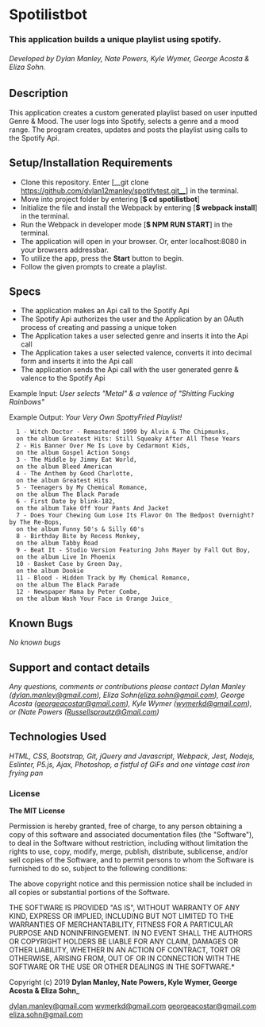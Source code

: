 # __Spotilistbot__

### This application builds a unique playlist using spotify.

###### _Developed by Dylan Manley, Nate Powers, Kyle Wymer, George Acosta & Eliza Sohn._

## Description

This application creates a custom generated playlist based on user inputted Genre & Mood.
The user logs into Spotify, selects a genre and a mood range.
The program creates, updates and posts the playlist using calls to the Spotify Api.

## Setup/Installation Requirements

* Clone this repository. Enter [__git clone https://github.com/dylan12manley/spotifytest.git__] in the terminal.
* Move into project folder by entering [__$ cd spotilistbot__]
* Initialize the file and install the Webpack by entering [__$ webpack install__] in the terminal.
* Run the Webpack in developer mode [__$ NPM RUN START__] in the terminal.
* The application will open in your browser. Or, enter localhost:8080 in your browsers addressbar.
* To utilize the app, press the __Start__ button to begin.
* Follow the given prompts to create a playlist.

## Specs

* The application makes an Api call to the Spotify Api
* The Spotify Api authorizes the user and the Application by an 0Auth process of creating and passing a unique token
* The Application takes a user selected genre and inserts it into the Api call
* The Application takes a user selected valence, converts it into decimal form and inserts it into the Api call
* The application sends the Api call with the user generated genre & valence to the Spotify Api

 Example Input: _User selects "Metal" & a valence of "Shitting Fucking Rainbows"_

 Example Output: _Your Very Own SpottyFried Playlist!_

      1 - Witch Doctor - Remastered 1999 by Alvin & The Chipmunks,
      on the album Greatest Hits: Still Squeaky After All These Years
      2 - His Banner Over Me Is Love by Cedarmont Kids,
      on the album Gospel Action Songs
      3 - The Middle by Jimmy Eat World,
      on the album Bleed American
      4 - The Anthem by Good Charlotte,
      on the album Greatest Hits
      5 - Teenagers by My Chemical Romance,
      on the album The Black Parade
      6 - First Date by blink-182,
      on the album Take Off Your Pants And Jacket
      7 - Does Your Chewing Gum Lose Its Flavor On The Bedpost Overnight? by The Re-Bops,
      on the album Funny 50's & Silly 60's
      8 - Birthday Bite by Recess Monkey,
      on the album Tabby Road
      9 - Beat It - Studio Version Featuring John Mayer by Fall Out Boy,
      on the album Live In Phoenix
      10 - Basket Case by Green Day,
      on the album Dookie
      11 - Blood - Hidden Track by My Chemical Romance,
      on the album The Black Parade
      12 - Newspaper Mama by Peter Combe,
      on the album Wash Your Face in Orange Juice_

## Known Bugs

_No known bugs_

## Support and contact details

_Any questions, comments or contributions please contact Dylan Manley (dylan.manley@gmail.com), Eliza Sohn(eliza.sohn@gmail.com), George Acosta (georgeacostar@gmail.com), Kyle Wymer (wymerkd@gmail.com), or (Nate Powers (Russellsproutz@Gmail.com)_

## Technologies Used

_HTML, CSS, Bootstrap, Git, jQuery and Javascript, Webpack, Jest, Nodejs, Eslinter, P5.js, Ajax, Photoshop, a fistful of GiFs and one vintage cast iron frying pan_

### License

__The MIT License__


Permission is hereby granted, free of charge, to any person obtaining a copy
of this software and associated documentation files (the "Software"), to deal
in the Software without restriction, including without limitation the rights
to use, copy, modify, merge, publish, distribute, sublicense, and/or sell
copies of the Software, and to permit persons to whom the Software is
furnished to do so, subject to the following conditions:

The above copyright notice and this permission notice shall be included in
all copies or substantial portions of the Software.

THE SOFTWARE IS PROVIDED "AS IS", WITHOUT WARRANTY OF ANY KIND, EXPRESS OR
IMPLIED, INCLUDING BUT NOT LIMITED TO THE WARRANTIES OF MERCHANTABILITY,
FITNESS FOR A PARTICULAR PURPOSE AND NONINFRINGEMENT. IN NO EVENT SHALL THE
AUTHORS OR COPYRIGHT HOLDERS BE LIABLE FOR ANY CLAIM, DAMAGES OR OTHER
LIABILITY, WHETHER IN AN ACTION OF CONTRACT, TORT OR OTHERWISE, ARISING FROM,
OUT OF OR IN CONNECTION WITH THE SOFTWARE OR THE USE OR OTHER DEALINGS IN
THE SOFTWARE.*

Copyright (c) 2019 **Dylan Manley, Nate Powers, Kyle Wymer, George Acosta & Eliza Sohn_**

dylan.manley@gmail.com wymerkd@gmail.com georgeacostar@gmail.com eliza.sohn@gmail.com
